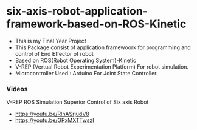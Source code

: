 # six-axis-robot-application-framework-based-on-ROS-Kinetic 

- This is my Final Year Project 
- This Package consist of application framewoork for programming and control of End Effector of robot
- Based on ROS(Robot Operating System)-Kinetic
- V-REP (Vertual Robot Experimentation Platform) For robot simulation.
- Microcontroller Used : Arduino For Joint State Controller.

### Videos
V-REP ROS Simulation Superior Control of Six axis Robot
- https://youtu.be/RInASrjudV8 
- https://youtu.be/GPxMXTTwszI
